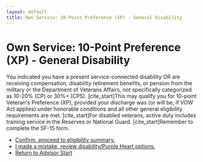 ```yaml
---
layout: default
title: Own Service: 10-Point Preference (XP) - General Disability
---
```


# Own Service: 10-Point Preference (XP) - General Disability

You indicated you have a present service-connected disability OR are receiving compensation, disability retirement benefits, or pension from the military or the Department of Veterans Affairs, not specifically categorized as 10-20% (CP) or 30%+ (CPS). [cite_start]This may qualify you for 10-point Veteran's Preference (XP), provided your discharge was (or will be, if VOW Act applies) under honorable conditions and all other general eligibility requirements are met. [cite_start]For disabled veterans, active duty includes training service in the Reserves or National Guard. [cite_start]Remember to complete the SF-15 form.

*   [Confirm, proceed to eligibility summary.](./eligible_xp_10point.md)
*   [I made a mistake, review disability/Purple Heart options.](./ownservice_disability_details.md)
*   [Return to Advisor Start](./start.md)
